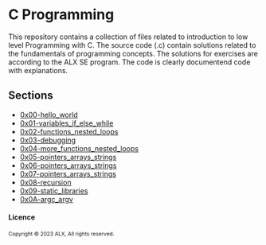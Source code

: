 # C Programming
This repository contains a collection of files related to introduction to low level Programming with C. The source code (.c) contain solutions related to the fundamentals of programming concepts. The solutions for exercises are according to the ALX SE program. The code is clearly documentend code with explanations.
## Sections
* [0x00-hello_world](https://github.com/dbao-don/alx-low_level_programming/tree/master/0x00-hello_world)
* [0x01-variables_if_else_while](https://github.com/dbao-don/alx-low_level_programming/tree/master/0x01-variables_if_else_while)
* [0x02-functions_nested_loops](https://github.com/dbao-don/alx-low_level_programming/tree/master/0x02-functions_nested_loops)
* [0x03-debugging](https://github.com/dbao-don/alx-low_level_programming/tree/master/0x03-debugging)
* [0x04-more_functions_nested_loops](https://github.com/dbao-don/alx-low_level_programming/tree/master/0x04-more_functions_nested_loops)
* [0x05-pointers_arrays_strings](https://github.com/dbao-don/alx-low_level_programming/tree/master/0x05-pointers_arrays_strings)
* [0x06-pointers_arrays_strings](https://github.com/dbao-don/alx-low_level_programming/tree/master/0x06-pointers_arrays_strings)
* [0x07-pointers_arrays_strings](https://github.com/dbao-don/alx-low_level_programming/tree/master/0x07-pointers_arrays_strings)
* [0x08-recursion](https://github.com/dbao-don/alx-low_level_programming/tree/master/0x08-recursion)
* [0x09-static_libraries](https://github.com/dbao-don/alx-low_level_programming/tree/master/0x09-static_libraries)
* [0x0A-argc_argv](https://github.com/dbao-don/alx-low_level_programming/tree/master/0x0A-argc_argv)
#### Licence
<small style="font-size: 75%;">Copyright © 2023 ALX, All rights reserved.</small>
